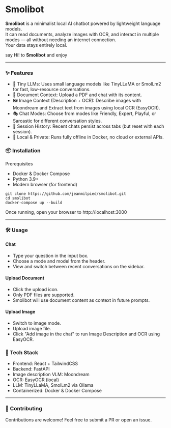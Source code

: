 # Smolibot

**Smolibot** is a minimalist local AI chatbot powered by lightweight language models.  
It can read documents, analyze images with OCR, and interact in multiple modes — all without needing an internet connection.  
Your data stays entirely local.

say Hi! to **Smolibot** and enjoy  

-----

### ✨ Features
- 🧠 Tiny LLMs: Uses small language models like TinyLLaMA or SmolLm2 for fast, low-resource conversations.
- 📄 Document Context: Upload a PDF and chat with its content.
- 🖼️ Image Context (Description + OCR): Describe images with Moondream and Extract text from images using local OCR (EasyOCR).
- 🎭 Chat Modes: Choose from modes like Friendly, Expert, Playful, or Sarcastic for different conversation styles.
- 💾 Session History: Recent chats persist across tabs (but reset with each session).
- 🔐 Local & Private: Runs fully offline in Docker, no cloud or external APIs.

### 📦 Installation
Prerequisites
- Docker & Docker Compose  
- Python 3.9+  
- Modern browser (for frontend)

```
git clone https://github.com/jeanmilpied/smolibot.git  
cd smolibot  
docker-compose up --build
```

Once running, open your browser to http://localhost:3000  

-----

### 🛠️ Usage
#### Chat
- Type your question in the input box.  
- Choose a mode and model from the header.
- View and switch between recent conversations on the sidebar.

#### Upload Document
- Click the upload icon.
- Only PDF files are supported.
- Smolibot will use document content as context in future prompts.

#### Upload Image  
- Switch to image mode.
- Upload image file.
- Click "Add image in the chat" to run Image Description and OCR using EasyOCR.

### 🧰 Tech Stack
- Frontend: React + TailwindCSS
- Backend: FastAPI
- Image description VLM: Moondream
- OCR: EasyOCR (local)
- LLM: TinyLLaMA, SmolLm2 via Ollama
- Containerized: Docker & Docker Compose

-----

### 🤝 Contributing
Contributions are welcome! Feel free to submit a PR or open an issue.
